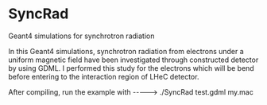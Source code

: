 # SyncRad

Geant4 simulations for synchrotron radiation

In this Geant4 simulations, synchrotron radiation from  electrons under a uniform magnetic field have been investigated through constructed detector by using GDML. I performed this study for the electrons which will be bend before entering to the interaction region of LHeC detector.

After compiling, run the example with -----> ./SyncRad test.gdml my.mac

